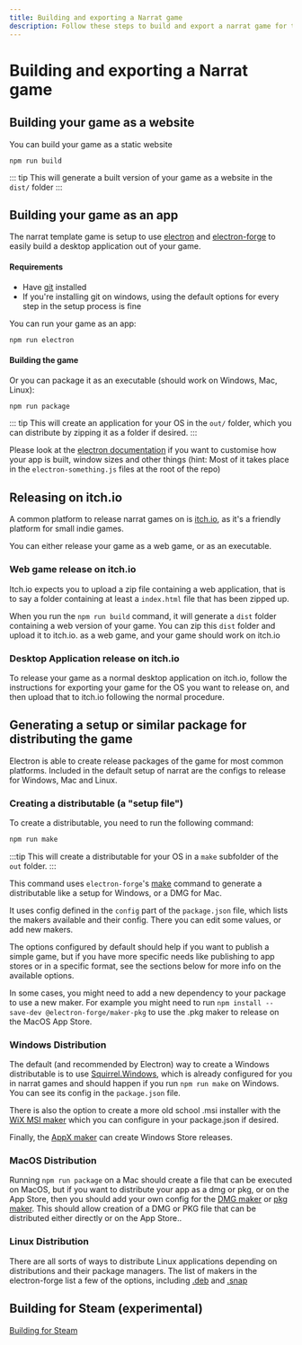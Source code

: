 ```yaml
---
title: Building and exporting a Narrat game
description: Follow these steps to build and export a narrat game for the web or desktop
---
```


# Building and exporting a Narrat game

## Building your game as a website

You can build your game as a static website

```
npm run build
```

::: tip
This will generate a built version of your game as a website in the `dist/` folder
:::

## Building your game as an app

The narrat template game is setup to use [electron](https://www.electronjs.org) and [electron-forge](https://www.electronforge.io) to easily build a desktop application out of your game.

#### Requirements

- Have [git](https://git-scm.com) installed
- If you're installing git on windows, using the default options for every step in the setup process is fine

You can run your game as an app:

```bash
npm run electron
```

#### Building the game

Or you can package it as an executable (should work on Windows, Mac, Linux):

```bash
npm run package
```

::: tip
This will create an application for your OS in the `out/` folder, which you can distribute by zipping it as a folder if desired.
:::

Please look at the [electron documentation](https://www.electronjs.org/docs/latest/) if you want to customise how your app is built, window sizes and other things (hint: Most of it takes place in the `electron-something.js` files at the root of the repo)

## Releasing on itch.io

A common platform to release narrat games on is [itch.io](https://itch.io), as it's a friendly platform for small indie games.

You can either release your game as a web game, or as an executable.

### Web game release on itch.io

Itch.io expects you to upload a zip file containing a web application, that is to say a folder containing at least a `index.html` file that has been zipped up.

When you run the `npm run build` command, it will generate a `dist` folder containing a web version of your game. You can zip this `dist` folder and upload it to itch.io. as a web game, and your game should work on itch.io

### Desktop Application release on itch.io

To release your game as a normal desktop application on itch.io, follow the instructions for exporting your game for the OS you want to release on, and then upload that to itch.io following the normal procedure.

## Generating a setup or similar package for distributing the game

Electron is able to create release packages of the game for most common platforms. Included in the default setup of narrat are the configs to release for Windows, Mac and Linux.

### Creating a distributable (a "setup file")

To create a distributable, you need to run the following command:

```bash
npm run make
```

:::tip
This will create a distributable for your OS in a `make` subfolder of the `out` folder.
:::

This command uses `electron-forge`'s [make](https://www.electronforge.io) command to generate a distributable like a setup for Windows, or a DMG for Mac.

It uses config defined in the `config` part of the `package.json` file, which lists the makers available and their config. There you can edit some values, or add new makers.

The options configured by default should help if you want to publish a simple game, but if you have more specific needs like publishing to app stores or in a specific format, see the sections below for more info on the available options.

In some cases, you might need to add a new dependency to your package to use a new maker. For example you might need to run `npm install --save-dev @electron-forge/maker-pkg` to use the .pkg maker to release on the MacOS App Store.

### Windows Distribution

The default (and recommended by Electron) way to create a Windows distributable is to use [Squirrel.Windows](https://www.electronforge.io/config/makers/squirrel.windows), which is already configured for you in narrat games and should happen if you run `npm run make` on Windows. You can see its config in the `package.json` file.

There is also the option to create a more old school .msi installer with the [WiX MSI maker](https://www.electronforge.io/config/makers/wix-msi) which you can configure in your package.json if desired.

Finally, the [AppX maker](https://www.electronforge.io/config/makers/appx) can create Windows Store releases.

### MacOS Distribution

Running `npm run package` on a Mac should create a file that can be executed on MacOS, but if you want to distribute your app as a dmg or pkg, or on the App Store, then you should add your own config for the [DMG maker](https://www.electronforge.io/config/makers/dmg) or [pkg maker](https://www.electronforge.io/config/makers/pkg). This should allow creation of a DMG or PKG file that can be distributed either directly or on the App Store..

### Linux Distribution

There are all sorts of ways to distribute Linux applications depending on distributions and their package managers. The list of makers in the electron-forge list a few of the options, including [.deb](https://www.electronforge.io/config/makers/deb) and [.snap](https://www.electronforge.io/config/makers/snapcraft)

## Building for Steam (experimental)

[Building for Steam](/guides/steam-publishing.md)
